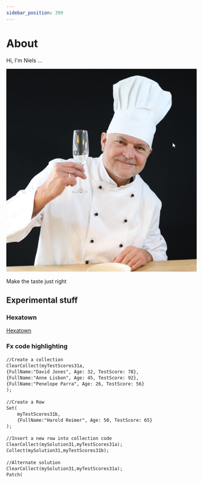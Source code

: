 ```yaml
---
sidebar_position: 399
---
```


# About
Hi, I'm Niels ...

![](2022-09-29-21-06-03.png)

Make the taste just right 

## Experimental stuff

### Hexatown
[Hexatown](../devops/hexatown/get-started.md)


### Fx code highlighting
```xlsx
//Create a collection
ClearCollect(myTestScores31a,
{FullName:"David Jones", Age: 32, TestScore: 78},
{FullName:"Anne Lisbon", Age: 45, TestScore: 92},
{FullName:"Penelope Parra", Age: 26, TestScore: 56}
);

//Create a Row
Set(
    myTestScores31b,
    {FullName:"Harold Reimer", Age: 50, TestScore: 65}
);

//Insert a new row into collection code
ClearCollect(mySolution31,myTestScores31a);
Collect(mySolution31,myTestScores31b);

//Alternate solution
ClearCollect(mySolution31,myTestScores31a);
Patch(

```